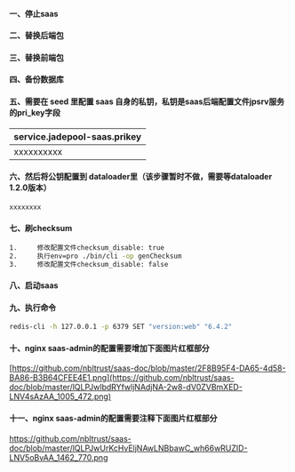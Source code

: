#### 一、停止saas
#### 二、替换后端包
#### 三、替换前端包
#### 四、备份数据库
#### 五、需要在 seed 里配置 saas 自身的私钥，私钥是saas后端配置文件jpsrv服务的pri_key字段
|service.jadepool-saas.prikey|
|--|
| xxxxxxxxxx | 
#### 六、然后将公钥配置到 dataloader里（该步骤暂时不做，需要等dataloader 1.2.0版本）
```bash
xxxxxxxx
```
#### 七、刷checksum
```bash
1.     修改配置文件checksum_disable: true
2.     执行env=pro ./bin/cli -op genChecksum
3.     修改配置文件checksum_disable: false
```
#### 八、启动saas
#### 九、执行命令
 ```bash
 redis-cli -h 127.0.0.1 -p 6379 SET "version:web" "6.4.2"
 ```
#### 十、nginx saas-admin的配置需要增加下面图片红框部分
[https://github.com/nbltrust/saas-doc/blob/master/2F8B95F4-DA65-4d58-BA86-B3B64CFEE4E1.png](https://github.com/nbltrust/saas-doc/blob/master/lQLPJwlbdRYfwljNAdjNA-2w8-dV0ZVBmXED-LNV4sAzAA_1005_472.png)

#### 十一、nginx saas-admin的配置需要注释下面图片红框部分
https://github.com/nbltrust/saas-doc/blob/master/lQLPJwUrKcHvEljNAwLNBbawC_wh66wRUZID-LNV5oBvAA_1462_770.png

